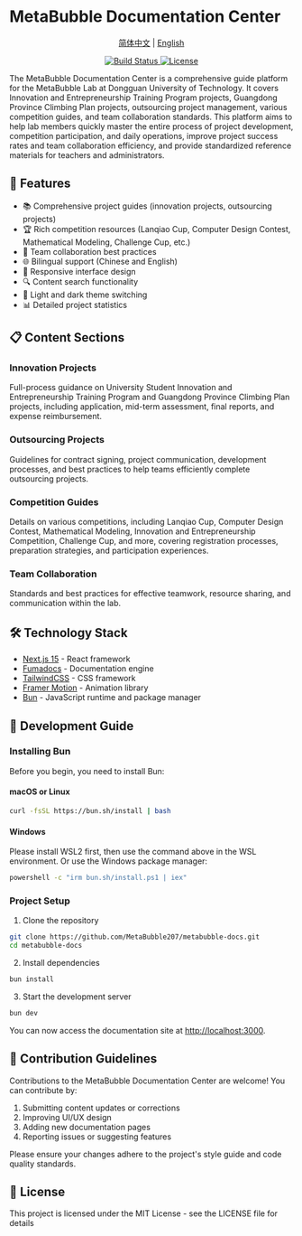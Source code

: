 # MetaBubble Documentation Center

<p align="center">
  <a href="README.md">简体中文</a> |
  <a href="README.en.md">English</a>
</p>

<p align="center">
  <a href="https://github.com/MetaBubble207/docs-school/actions/workflows/ci.yml">
    <img src="https://github.com/MetaBubble207/docs-school/actions/workflows/ci.yml/badge.svg" alt="Build Status" />
  </a>
  <a href="LICENSE">
    <img src="https://img.shields.io/github/license/MetaBubble207/docs-school" alt="License" />
  </a>
</p>

The MetaBubble Documentation Center is a comprehensive guide platform for the MetaBubble Lab at Dongguan University of Technology. It covers Innovation and Entrepreneurship Training Program projects, Guangdong Province Climbing Plan projects, outsourcing project management, various competition guides, and team collaboration standards. This platform aims to help lab members quickly master the entire process of project development, competition participation, and daily operations, improve project success rates and team collaboration efficiency, and provide standardized reference materials for teachers and administrators.

## 🚀 Features

- 📚 Comprehensive project guides (innovation projects, outsourcing projects)
- 🏆 Rich competition resources (Lanqiao Cup, Computer Design Contest, Mathematical Modeling, Challenge Cup, etc.)
- 👥 Team collaboration best practices
- 🌐 Bilingual support (Chinese and English)
- 📱 Responsive interface design
- 🔍 Content search functionality
- 🎨 Light and dark theme switching
- 📊 Detailed project statistics

## 📋 Content Sections

### Innovation Projects
Full-process guidance on University Student Innovation and Entrepreneurship Training Program and Guangdong Province Climbing Plan projects, including application, mid-term assessment, final reports, and expense reimbursement.

### Outsourcing Projects
Guidelines for contract signing, project communication, development processes, and best practices to help teams efficiently complete outsourcing projects.

### Competition Guides
Details on various competitions, including Lanqiao Cup, Computer Design Contest, Mathematical Modeling, Innovation and Entrepreneurship Competition, Challenge Cup, and more, covering registration processes, preparation strategies, and participation experiences.

### Team Collaboration
Standards and best practices for effective teamwork, resource sharing, and communication within the lab.

## 🛠️ Technology Stack

- [Next.js 15](https://nextjs.org/) - React framework
- [Fumadocs](https://fumadocs.vercel.app/) - Documentation engine
- [TailwindCSS](https://tailwindcss.com/) - CSS framework
- [Framer Motion](https://www.framer.com/motion/) - Animation library
- [Bun](https://bun.sh/) - JavaScript runtime and package manager

## 🔧 Development Guide

### Installing Bun

Before you begin, you need to install Bun:

#### macOS or Linux

```bash
curl -fsSL https://bun.sh/install | bash
```

#### Windows

Please install WSL2 first, then use the command above in the WSL environment. Or use the Windows package manager:

```bash
powershell -c "irm bun.sh/install.ps1 | iex"
```

### Project Setup

1. Clone the repository

```bash
git clone https://github.com/MetaBubble207/metabubble-docs.git
cd metabubble-docs
```

2. Install dependencies

```bash
bun install
```

3. Start the development server

```bash
bun dev
```

You can now access the documentation site at [http://localhost:3000](http://localhost:3000).

## 🤝 Contribution Guidelines

Contributions to the MetaBubble Documentation Center are welcome! You can contribute by:

1. Submitting content updates or corrections
2. Improving UI/UX design
3. Adding new documentation pages
4. Reporting issues or suggesting features

Please ensure your changes adhere to the project's style guide and code quality standards.

## 📄 License

This project is licensed under the MIT License - see the LICENSE file for details 